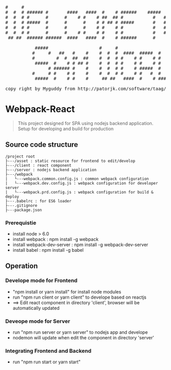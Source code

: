 <pre>
#     #                                                           
#  #  # ###### #       ####   ####  #    # ######    #####  ####  
#  #  # #      #      #    # #    # ##  ## #           #   #    # 
#  #  # #####  #      #      #    # # ## # #####       #   #    # 
#  #  # #      #      #      #    # #    # #           #   #    # 
#  #  # #      #      #    # #    # #    # #           #   #    # 
 ## ##  ###### ######  ####   ####  #    # ######      #    ####   
                                                                                                                     
           #####                   #     #                                ### 
          #     #   ##   #    #    #  #  #  ####  #####  #      #####     ### 
          #        #  #  ##  ##    #  #  # #    # #    # #      #    #    ### 
           #####  #    # # ## #    #  #  # #    # #    # #      #    #     #  
                # ###### #    #    #  #  # #    # #####  #      #    #        
          #     # #    # #    #    #  #  # #    # #   #  #      #    #    ### 
           #####  #    # #    #     ## ##   ####  #    # ###### #####     ###
                                                                                                                                                                                                                                            
copy right by Myguddy from http://patorjk.com/software/taag/#p=display&f=Old%20Banner&t=Welcome%20to
</pre>

# Webpack-React
> This project designed for SPA using nodejs backend application.
> Setup for developing and build for production


## Source code structure
```
/project root
├---/asset : static resource for frontend to edit/develop
├---/client : react component
├---/server : nodejs backend application
├---/webpack
|   └---webpack.common.config.js : common webpack configuration
|   └---webpack.dev.config.js : webpack configuration for developer server
|   └---webpack.prd.config.js : webpack configuration for build & deploy
├---.babelrc : for ES6 loader
├---.gitignore
├---package.json
```
### Prerequistie
* install node > 6.0
* install webpack : npm install -g webpack
* install webpack-dev-server : npm install -g webpack-dev-server
* install babel : npm install -g babel

## Operation

### Develope mode for Frontend

* "npm install or yarn install" for install node modules
* run "npm run client or yarn client" to develope based on reactjs
* ==> Edit react component in directory 'client', browser will be automatically updated

### Deveope mode for Server
* run "npm run server or yarn server" to nodejs app and develope
* nodemon will update when edit the component in directory 'server'

### Integrating Frontend and Backend
* run "npm run start or yarn start"
